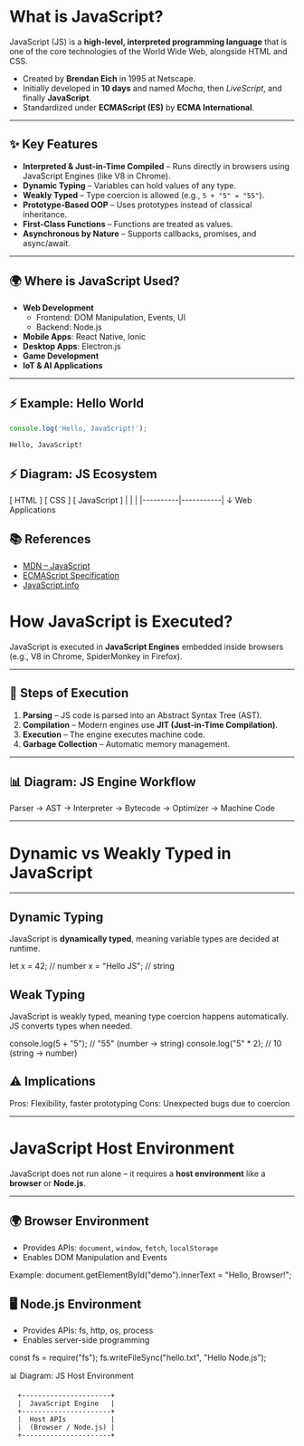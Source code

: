 # What is JavaScript?

JavaScript (JS) is a **high-level, interpreted programming language** that is one of the core technologies of the World Wide Web, alongside HTML and CSS.

- Created by **Brendan Eich** in 1995 at Netscape.
- Initially developed in **10 days** and named _Mocha_, then _LiveScript_, and finally **JavaScript**.
- Standardized under **ECMAScript (ES)** by **ECMA International**.

---

## ✨ Key Features

- **Interpreted & Just-in-Time Compiled** – Runs directly in browsers using JavaScript Engines (like V8 in Chrome).
- **Dynamic Typing** – Variables can hold values of any type.
- **Weakly Typed** – Type coercion is allowed (e.g., `5 + "5" = "55"`).
- **Prototype-Based OOP** – Uses prototypes instead of classical inheritance.
- **First-Class Functions** – Functions are treated as values.
- **Asynchronous by Nature** – Supports callbacks, promises, and async/await.

---

## 🌍 Where is JavaScript Used?

- **Web Development**
  - Frontend: DOM Manipulation, Events, UI
  - Backend: Node.js
- **Mobile Apps**: React Native, Ionic
- **Desktop Apps**: Electron.js
- **Game Development**
- **IoT & AI Applications**

---

## ⚡ Example: Hello World

```javascript
console.log('Hello, JavaScript!');
```

```Output
Hello, JavaScript!
```

## ⚡ Diagram: JS Ecosystem

   [ HTML ]   [ CSS ]   [ JavaScript ]
      |          |           |
      |----------|-----------|
                 ↓
         Web Applications

## 📚 References
- [MDN – JavaScript](https://developer.mozilla.org/en-US/docs/Web/JavaScript)
- [ECMAScript Specification](https://tc39.es/ecma262/)
- [JavaScript.info](https://javascript.info/)

# How JavaScript is Executed?

JavaScript is executed in **JavaScript Engines** embedded inside browsers (e.g., V8 in Chrome, SpiderMonkey in Firefox).

---

## 🚀 Steps of Execution
1. **Parsing** – JS code is parsed into an Abstract Syntax Tree (AST).
2. **Compilation** – Modern engines use **JIT (Just-in-Time Compilation)**.
3. **Execution** – The engine executes machine code.
4. **Garbage Collection** – Automatic memory management.

---

## 📊 Diagram: JS Engine Workflow

Parser → AST → Interpreter → Bytecode → Optimizer → Machine Code

---

# Dynamic vs Weakly Typed in JavaScript

---

## Dynamic Typing
JavaScript is **dynamically typed**, meaning variable types are decided at runtime.

let x = 42;     // number
x = "Hello JS"; // string

## Weak Typing
JavaScript is weakly typed, meaning type coercion happens automatically.  JS converts types when needed.

console.log(5 + "5");   // "55"  (number → string)
console.log("5" * 2);   // 10    (string → number)

## ⚠️ Implications
Pros: Flexibility, faster prototyping
Cons: Unexpected bugs due to coercion

---

# JavaScript Host Environment

JavaScript does not run alone – it requires a **host environment** like a **browser** or **Node.js**.

---

## 🌍 Browser Environment
- Provides APIs: `document`, `window`, `fetch`, `localStorage`
- Enables DOM Manipulation and Events

Example:
document.getElementById("demo").innerText = "Hello, Browser!";

## 🖥️ Node.js Environment
- Provides APIs: fs, http, os, process
- Enables server-side programming

const fs = require("fs");
fs.writeFileSync("hello.txt", "Hello Node.js");

📊 Diagram: JS Host Environment

      +----------------------+
      |  JavaScript Engine   |
      +----------------------+
      |  Host APIs           |
      |  (Browser / Node.js) |
      +----------------------+
